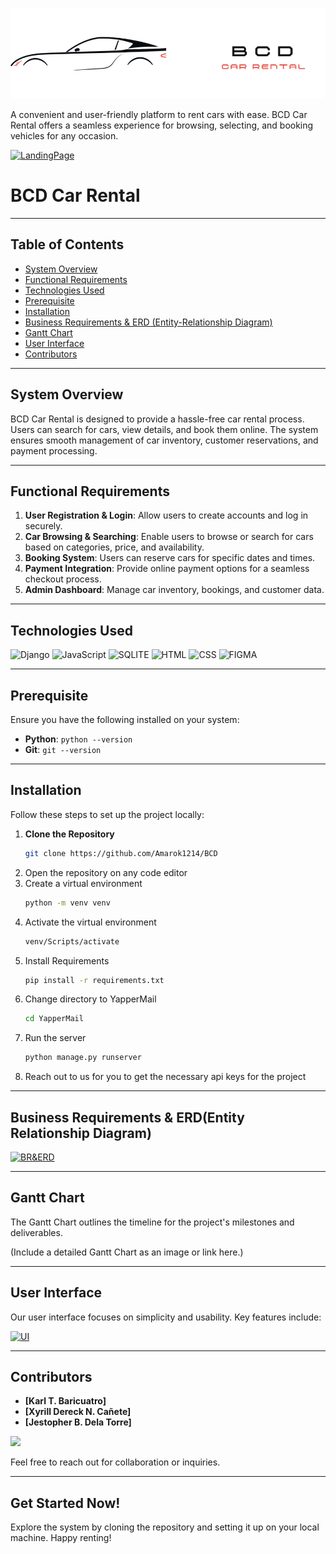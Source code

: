 [![Logo](home/static/home/logo.png)](https://github.com/username/repo)

A convenient and user-friendly platform to rent cars with ease. BCD Car Rental offers a seamless experience for browsing, selecting, and booking vehicles for any occasion.

[![LandingPage](https://drive.google.com/uc?export=view&id=1FvJZLQhQM7QKalgyu_iimEs_37407sIr)](https://github.com/username/repo)

# **BCD Car Rental**
---

## **Table of Contents**

- [System Overview](#system-overview)
- [Functional Requirements](#functional-requirements)
- [Technologies Used](#technologies-used)
- [Prerequisite](#prerequisite)
- [Installation](#installation)
- [Business Requirements & ERD (Entity-Relationship Diagram)](#business-requirements-&-erd-entity-relationship-diagram)
- [Gantt Chart](#gantt-chart)
- [User Interface](#user-interface)
- [Contributors](#contributors)

---

## **System Overview**

BCD Car Rental is designed to provide a hassle-free car rental process. Users can search for cars, view details, and book them online. The system ensures smooth management of car inventory, customer reservations, and payment processing.

---

## **Functional Requirements**

1. **User Registration & Login**: Allow users to create accounts and log in securely.
2. **Car Browsing & Searching**: Enable users to browse or search for cars based on categories, price, and availability.
3. **Booking System**: Users can reserve cars for specific dates and times.
4. **Payment Integration**: Provide online payment options for a seamless checkout process.
5. **Admin Dashboard**: Manage car inventory, bookings, and customer data.

---

## **Technologies Used**

![Django](https://img.shields.io/badge/Django-5.1.3-green?style=for-the-badge&logo=django&logoColor=white)
![JavaScript](https://img.shields.io/badge/JavaScript-ES6+-yellow?style=for-the-badge&logo=javascript&logoColor=white)
![SQLITE](https://img.shields.io/badge/Sqlite-003B57?style=for-the-badge&logo=sqlite&logoColor=white)
![HTML](https://img.shields.io/badge/HTML5-E34F26?style=for-the-badge&logo=html5&logoColor=white)
![CSS](https://img.shields.io/badge/CSS3-1572B6?style=for-the-badge&logo=css3&logoColor=white)
![FIGMA](https://img.shields.io/badge/Figma-F24E1E?style=for-the-badge&logo=figma&logoColor=white)


---

## **Prerequisite**

Ensure you have the following installed on your system:

- **Python**: `python --version`  
- **Git**: `git --version`

---

## **Installation**

Follow these steps to set up the project locally:

1. **Clone the Repository**  
   ```bash
   git clone https://github.com/Amarok1214/BCD
2. Open the repository on any code editor
3. Create a virtual environment
   ```sh
   python -m venv venv
   ```
4. Activate the virtual environment
   ```sh
   venv/Scripts/activate
   ```
5. Install Requirements
   ```sh
   pip install -r requirements.txt
   ```
6. Change directory to YapperMail
   ```sh
   cd YapperMail
   ```
7. Run the server
   ```sh
   python manage.py runserver
   ```
8. Reach out to us for you to get the necessary api keys for the project
   
---

## **Business Requirements & ERD(Entity Relationship Diagram)**

[![BR&ERD](https://drive.google.com/uc?export=view&id=1JFWzBPuUzbCLdjJKOSCWsep-U3kaa8Zu)](https://docs.google.com/document/d/1ZQrwfTTLDZfW4NPqRAAWU3ODCyOcgJcZ/edit?usp=sharing&ouid=102880266303764479739&rtpof=true&sd=true)


---

## **Gantt Chart**

The Gantt Chart outlines the timeline for the project's milestones and deliverables.

(Include a detailed Gantt Chart as an image or link here.)

---

## **User Interface**

Our user interface focuses on simplicity and usability. Key features include:

[![UI](https://drive.google.com/uc?export=view&id=1CPP_YH9PEuzXRTV2VPqcI2ZgfwYZdqEr)](https://www.figma.com/design/EHibZ0RhUmuKuVeyuhuu9s/BCD-Car-Rental?node-id=32-27&t=PyF1vBw5yCnoxuH6-1)

---

## **Contributors**

- **[Karl T. Baricuatro]**
- **[Xyrill Dereck N. Cañete]**
- **[Jestopher B. Dela Torre]**

<a href="https://github.com/Amarok1214/BCD/graphs/contributors">
  <img src="https://contrib.rocks/image?repo=Amarok1214/BCD" />
</a>

Feel free to reach out for collaboration or inquiries.  

---

## **Get Started Now!**

Explore the system by cloning the repository and setting it up on your local machine. Happy renting!
